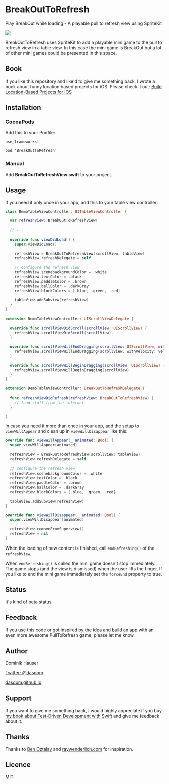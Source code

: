 # BreakOutToRefresh
Play BreakOut while loading - A playable pull to refresh view using SpriteKit

![](https://raw.githubusercontent.com/dasdom/BreakOutToRefresh/master/Example/PullToRefreshDemo/what.gif)

BreakOutToRefresh uses SpriteKit to add a playable mini game to the pull to refresh view in a table view. In this case the mini game is BreakOut but a lot of other mini games could be presented in this space.

## Book

If you like this repository and like'd to give me something back, I wrote a book about funny location based projects for iOS. Please check it out: [Build Location-Based Projects for iOS](https://pragprog.com/book/dhios/build-location-based-projects-for-ios)

## Installation

### CocoaPods

Add this to your Podfile:

```
use_frameworks!

pod 'BreakOutToRefresh'
```

### Manual

Add **BreakOutToRefreshView.swift** to your project.

## Usage

If you need it only once in your app, add this to your table view controller:
```swift
class DemoTableViewController: UITableViewController {

  var refreshView: BreakOutToRefreshView!
  
  // ...
  
  override func viewDidLoad() {
    super.viewDidLoad()
    
    refreshView = BreakOutToRefreshView(scrollView: tableView)
    refreshView.refreshDelegate = self
  
    // configure the refresh view
    refreshView.scenebackgroundColor = .white
    refreshView.textColor = .black
    refreshView.paddleColor = .brown
    refreshView.ballColor = .darkGray
    refreshView.blockColors = [.blue, .green, .red]
  
    tableView.addSubview(refreshView)
  }  
}

extension DemoTableViewController: UIScrollViewDelegate {
 
  override func scrollViewDidScroll(scrollView: UIScrollView) {
    refreshView.scrollViewDidScroll(scrollView)
  }
  
  override func scrollViewWillEndDragging(scrollView: UIScrollView, withVelocity velocity: CGPoint, targetContentOffset: UnsafeMutablePointer<CGPoint>) {
    refreshView.scrollViewWillEndDragging(scrollView, withVelocity: velocity, targetContentOffset: targetContentOffset)
  }
  
  override func scrollViewWillBeginDragging(scrollView: UIScrollView) {
    refreshView.scrollViewWillBeginDragging(scrollView)
  }
}

extension DemoTableViewController: BreakOutToRefreshDelegate {
  
  func refreshViewDidRefresh(refreshView: BreakOutToRefreshView) {
    // load stuff from the internet
  }

}
```

In case you need it more than once in your app, add the setup to `viewWillAppear` and clean up in `viewWillDisappear` like this:

```swift
override func viewWillAppear(_ animated: Bool) {
  super.viewWillAppear(animated)
  
  refreshView = BreakOutToRefreshView(scrollView: tableView)
  refreshView.refreshDelegate = self
  
  // configure the refresh view
  refreshView.scenebackgroundColor = .white
  refreshView.textColor = .black
  refreshView.paddleColor = .brown
  refreshView.ballColor = .darkGray
  refreshView.blockColors = [.blue, .green, .red]
  
  tableView.addSubview(refreshView)
}

override func viewWillDisappear(_ animated: Bool) {
  super.viewWillDisappear(animated)
  
  refreshView.removeFromSuperview()
  refreshView = nil
}
```

When the loading of new content is finished, call `endRefreshing()` of the `refreshView`.

When `endRefreshing()` is called the mini game doesn't stop immediately. The game stops (and the view is dismissed) when the user lifts the finger. If you like to end the mini game immediately set the `forceEnd` property to true.

## Status

It's kind of beta status.

## Feedback

If you use this code or got inspired by the idea and build an app with an even more awesome PullToRefresh game, please let me know.

## Author

Dominik Hauser

[Twitter: @dasdom](https://twitter.com/dasdom)

[dasdom.github.io](https://dasdom.github.io/)

## Support

If you want to give me something back, I would highly appreciate if you buy [my book about Test-Driven Development with Swift](https://leanpub.com/tddfakebookforios) and give me feedback about it. 

## Thanks

Thanks to [Ben Oztalay](https://github.com/boztalay/BOZPongRefreshControl) and [raywenderlich.com](http://www.raywenderlich.com) for inspiration.

## Licence

MIT
